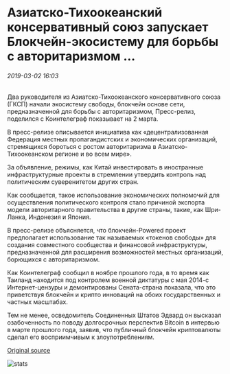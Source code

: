 # Азиатско-Тихоокеанский консервативный союз запускает Блокчейн-экосистему для борьбы с авторитаризмом ...

###### 2019-03-02 16:03

Два руководителя из Азиатско-Тихоокеанского консервативного союза (ГКСП) начали экосистему свободы, блокчейн основе сети, предназначенной для борьбы с авторитаризмом, Пресс-релиз, поделился с Коинтелеграф показывает на 2 марта.

В пресс-релизе описывается инициатива как «децентрализованная Федерация местных пропагандистских и экономических организаций, стремящихся бороться с ростом авторитаризма в Азиатско-Тихоокеанском регионе и во всем мире».

За объявление, режимы, как Китай инвестировать в иностранные инфраструктурные проекты в стремлении утвердить контроль над политическим суверенитетом других стран.

Как сообщается, такое использование экономических полномочий для осуществления политического контроля стало причиной экспорта модели авторитарного правительства в другие страны, такие, как Шри-Ланка, Индонезия и Япония.

В пресс-релизе объясняется, что блокчейн-Powered проект предполагает использование так называемых «токенов свободы» для создания совместного сообщества и финансовой инфраструктуры, предназначенной для расширения возможностей местных организаций, борющихся с авторитаризмом.

Как Коинтелеграф сообщил в ноябре прошлого года, в то время как Таиланд находится под контролем военной диктатуры с мая 2014-с Интернет-цензуры и демонтированы Сената-страна показала, что это приветствуя блокчейн и крипто инноваций на обоих государственных и частных масштабах.

Тем не менее, осведомитель Соединенных Штатов Эдвард он высказал озабоченность по поводу долгосрочных перспектив Bitcoin в интервью в марте прошлого года, заявив, что публичный блокчейн криптовалюты сделал его восприимчивым к злоупотреблениям.

[Original source](https://cointelegraph.com/news/asia-pacific-conservative-union-launches-blockchain-ecosystem-to-fight-authoritarianism)

![stats](https://c.statcounter.com/11760860/0/a89fa40b/1/ "stats")